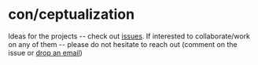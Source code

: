 # con/ceptualization

Ideas for the projects -- check out [issues](https://github.com/con/ceptualization/issues).
If interested to collaborate/work on any of them -- please do not hesitate to reach out (comment on the issue or [drop an email](mailto:debianAToneukrainianDOTcom))
